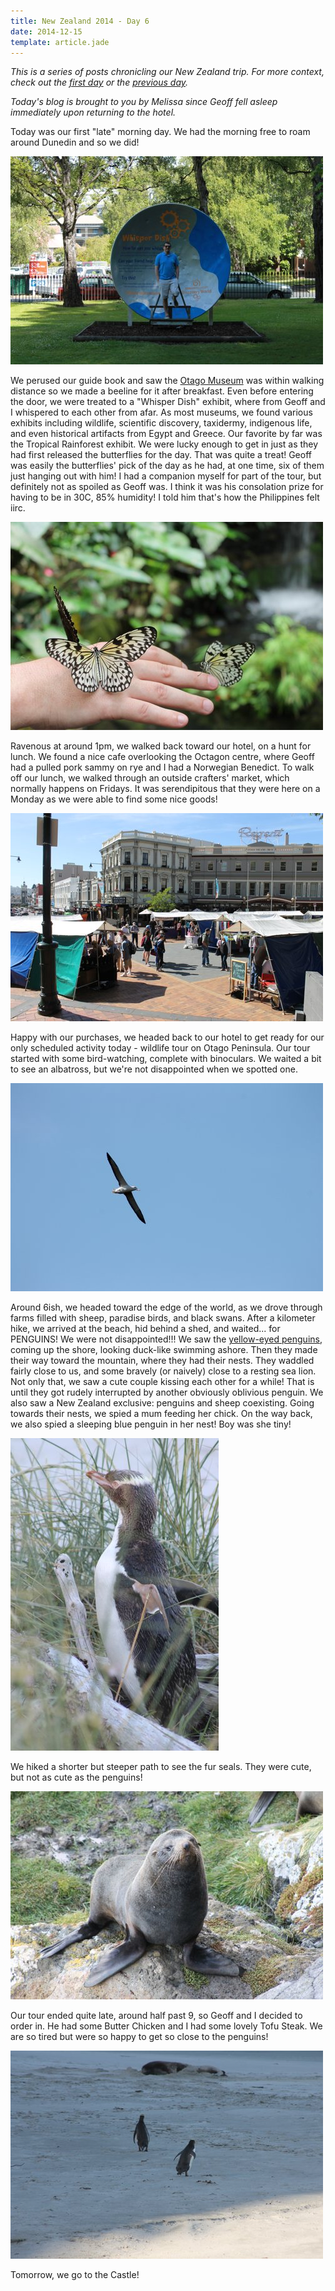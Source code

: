 ```yaml
---
title: New Zealand 2014 - Day 6
date: 2014-12-15
template: article.jade
---
```

*This is a series of posts chronicling our New Zealand trip. For more context, check out the [first day][1] or the [previous day][2].*

*Today's blog is brought to you by Melissa since Geoff fell asleep immediately upon returning to the hotel.*

Today was our first "late" morning day. We had the morning free to roam around Dunedin and so we did!

![Whisper Dish at Otago Museum, Dunedin][4]

We perused our guide book and saw the [Otago Museum][3] was within walking distance so we made a beeline for it after breakfast. Even before entering the door, we were treated to a "Whisper Dish" exhibit, where from Geoff and I whispered to each other from afar. As most museums, we found various exhibits including wildlife, scientific discovery, taxidermy, indigenous life, and even historical artifacts from Egypt and Greece. Our favorite by far was the Tropical Rainforest exhibit. We were lucky enough to get in just as they had first released the butterflies for the day. That was quite a treat! Geoff was easily the butterflies' pick of the day as he had, at one time, six of them just hanging out with him! I had a companion myself for part of the tour, but definitely not as spoiled as Geoff was. I think it was his consolation prize for having to be in 30C, 85% humidity! I told him that's how the Philippines felt iirc.

![Butterflies, Tropical Rainforest at Otago Museum, Dunedin][5]

Ravenous at around 1pm, we walked back toward our hotel, on a hunt for lunch. We found a nice cafe overlooking the Octagon centre, where Geoff had a pulled pork sammy on rye and I had a Norwegian Benedict. To walk off our lunch, we walked through an outside crafters' market, which normally happens on Fridays. It was serendipitous that they were here on a Monday as we were able to find some nice goods!

![Market at The Octagon, Dunedin][6]

Happy with our purchases, we headed back to our hotel to get ready for our only scheduled activity today - wildlife tour on Otago Peninsula. Our tour started with some bird-watching, complete with binoculars. We waited a bit to see an albatross, but we're not disappointed when we spotted one.

![Albatross, Otago Peninsula][7]

Around 6ish, we headed toward the edge of the world, as we drove through farms filled with sheep, paradise birds, and black swans. After a kilometer hike, we arrived at the beach, hid behind a shed, and waited... for PENGUINS! We were not disappointed!!! We saw the [yellow-eyed penguins][11], coming up the shore, looking duck-like swimming ashore. Then they made their way toward the mountain, where they had their nests. They waddled fairly close to us, and some bravely (or naively) close to a resting sea lion. Not only that, we saw a cute couple kissing each other for a while! That is until they got rudely interrupted by another obviously oblivious penguin. We also saw a New Zealand exclusive: penguins and sheep coexisting. Going towards their nests, we spied a mum feeding her chick. On the way back, we also spied a sleeping blue penguin in her nest! Boy was she tiny!

![Yellow-eyed Penguin, Otago Peninsula][8]

We hiked a shorter but steeper path to see the fur seals. They were cute, but not as cute as the penguins!

![Fur seal, Otago Peninsula][9]

Our tour ended quite late, around half past 9, so Geoff and I decided to order in. He had some Butter Chicken and I had some lovely Tofu Steak. We are so tired but were so happy to get so close to the penguins!

![Yellow-eyed Penguins approaching a Sealion, Otago Peninsula][10]

Tomorrow, we go to the Castle!

[1]: /blog/new-zealand-2014-day-1/
[2]: /blog/new-zealand-2014-day-5/
[3]: http://en.wikipedia.org/wiki/Otago_Museum
[4]: /media/images/nz14/day6/whisper-dish.jpg
[5]: /media/images/nz14/day6/butterflies.jpg
[6]: /media/images/nz14/day6/market.jpg
[7]: /media/images/nz14/day6/albatross.jpg
[8]: /media/images/nz14/day6/penguin.jpg
[9]: /media/images/nz14/day6/fur-seal.jpg
[10]: /media/images/nz14/day6/penguins-sealion.jpg
[11]: http://en.wikipedia.org/wiki/Yellow-eyed_penguin
